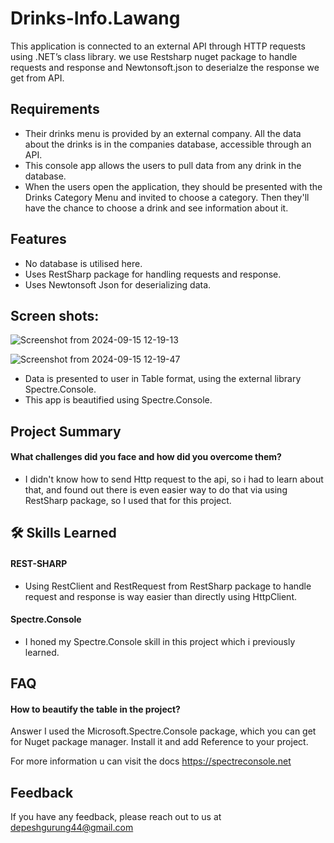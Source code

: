 
# Drinks-Info.Lawang
This application is connected to an external API through HTTP requests using .NET’s class library. 
we use Restsharp nuget package to handle requests and response and Newtonsoft.json to deserialze the response we get from API.


## Requirements
- Their drinks menu is provided by an external company. All the data about the drinks is in the companies database, accessible through an API.
- This console app allows the users to pull data from any drink in the database.
- When the users open the application, they should be presented with the Drinks Category Menu and invited to choose a category. Then they'll have the chance to choose a drink and see information about it.

## Features
* No database is utilised here.
* Uses RestSharp package for handling requests and response.
* Uses Newtonsoft Json for deserializing data.





 ## Screen shots:

![Screenshot from 2024-09-15 12-19-13](https://github.com/user-attachments/assets/07eab011-0822-4984-ab56-ae444f97f1f7)

![Screenshot from 2024-09-15 12-19-47](https://github.com/user-attachments/assets/643d8448-d09d-41c0-afcd-157d2794c8cf)


- Data is presented to user in Table format, using the external library Spectre.Console.
- This app is beautified using Spectre.Console.



## Project Summary
#### What challenges did you face and how did you overcome them?

* I didn't know how to send Http request to the api, so i had to learn about that, and found out there is even easier way to do that via using RestSharp
package, so I used that for this project.





## 🛠 Skills Learned
#### REST-SHARP
* Using RestClient and RestRequest from RestSharp package to handle request and response is way easier than directly using HttpClient. 

#### Spectre.Console
* I honed my Spectre.Console skill in this project which i previously learned.


## FAQ

#### How to beautify the table in the project?

Answer I used the Microsoft.Spectre.Console package, which you can get for Nuget package manager. Install it and add Reference to your project. 

For more information u can visit the docs https://spectreconsole.net




## Feedback

If you have any feedback, please reach out to us at depeshgurung44@gmail.com

